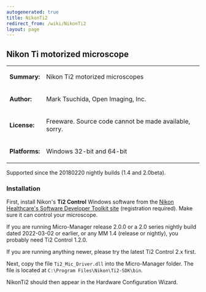 ```yaml
---
autogenerated: true
title: NikonTi2
redirect_from: /wiki/NikonTi2
layout: page
---
```


## Nikon Ti motorized microscope

<table>
<tr>
<td markdown="1">

**Summary:**

</td>
<td markdown="1">

Nikon Ti2 motorized microscopes

</td>
</tr>
<tr>
<td markdown="1">

**Author:**

</td>
<td markdown="1">

Mark Tsuchida, Open Imaging, Inc.

</td>
</tr>
<tr>
<td markdown="1">

**License:**

</td>
<td markdown="1">

Freeware. Source code cannot be made available, sorry.

</td>
</tr>
<tr>
<td markdown="1">

**Platforms:**

</td>
<td markdown="1">

Windows 32-bit and 64-bit

</td>
</tr>
</table>

Supported since the 20180220 nightly builds (1.4 and 2.0beta).

### Installation

First, install Nikon's **Ti2 Control** Windows software from the [Nikon
Healthcare's Software Developer Toolkit
site](https://nisdk.recollective.com/microscopes) (registration required).
Make sure it can control your microscope.

If you are running Micro-Manager release 2.0.0 or a 2.0 series nightly
build dated 2022-03-02 or earlier, or any MM 1.4 (release or nightly),
you probably need Ti2 Control 1.2.0.

If you are running anything newer, please try the latest Ti2 Control
2.x first.

Next, copy the file `Ti2_Mic_Driver.dll` into the Micro-Manager folder.
The file is located at `C:\Program Files\Nikon\Ti2-SDK\bin`.

NikonTi2 should then appear in the Hardware Configuration Wizard.
